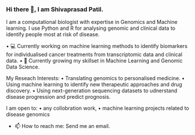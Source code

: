 ### Hi there 👋, I am Shivaprasad Patil.
I am a computational biologist with expertise in Genomics and Machine learning. I use Python and R for analysing genomic and clinical data to identify people most at risk of disease.

•	 💻 Currently working on machine learning methods to  identify biomarkers for individualised cancer treatments from transcriptomic data and clinical data. 
•	 👨 Currently growing my skillset in Machine Learning and Genomic Data Science.

My Reseach Interests:
•	 Translating genomics to personalised medicine.
•	 Using machine learning to identify new therapeutic approaches and drug discovery.
•  Using next-generation sequencing datasets to udnerstand disease progression and predict prognosis.


I am open to:
•	 any collobration work,
•	 machine learning projects related to disease genomics

- 📫 How to reach me: Send me an email.

